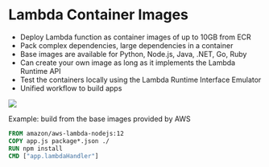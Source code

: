 # Lambda Container Images

- Deploy Lambda function as container images of up to 10GB from ECR
- Pack complex dependencies, large dependencies in a container
- Base images are available for Python, Node.js, Java, .NET, Go, Ruby
- Can create your own image as long as it implements the Lambda Runtime API
- Test the containers locally using the Lambda Runtime Interface Emulator
- Unified workflow to build apps

![](2022-05-12-09-50-32.png)

Example: build from the base images provided by AWS

```Dockerfile
FROM amazon/aws-lambda-nodejs:12
COPY app.js package*.json ./
RUN npm install
CMD ["app.lambdaHandler"]
```